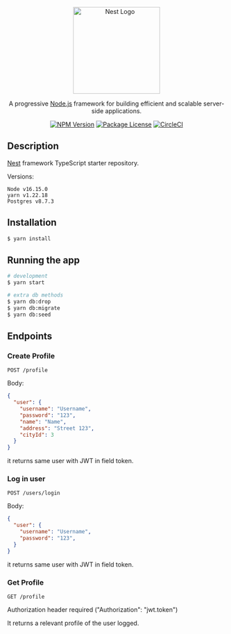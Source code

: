 <p align="center">
  <a href="http://nestjs.com/" target="blank"><img src="https://nestjs.com/img/logo-small.svg" width="200" alt="Nest Logo" /></a>
</p>

[circleci-image]: https://img.shields.io/circleci/build/github/nestjs/nest/master?token=abc123def456
[circleci-url]: https://circleci.com/gh/nestjs/nest

  <p align="center">A progressive <a href="http://nodejs.org" target="_blank">Node.js</a> framework for building efficient and scalable server-side applications.</p>
    <p align="center">
<a href="https://www.npmjs.com/~nestjscore" target="_blank"><img src="https://img.shields.io/npm/v/@nestjs/core.svg" alt="NPM Version" /></a>
<a href="https://www.npmjs.com/~nestjscore" target="_blank"><img src="https://img.shields.io/npm/l/@nestjs/core.svg" alt="Package License" /></a>
<a href="https://circleci.com/gh/nestjs/nest" target="_blank"><img src="https://img.shields.io/circleci/build/github/nestjs/nest/master" alt="CircleCI" /></a>

</p>

## Description

[Nest](https://github.com/nestjs/nest) framework TypeScript starter repository.

Versions:
```
Node v16.15.0
yarn v1.22.18
Postgres v8.7.3
```

## Installation

```bash
$ yarn install
```

## Running the app

```bash
# development
$ yarn start

# extra db methods
$ yarn db:drop
$ yarn db:migrate
$ yarn db:seed
```

## Endpoints

### Create Profile

```
POST /profile
```
Body:
```json
{
  "user": {
    "username": "Username",
    "password": "123",
    "name": "Name",
    "address": "Street 123",
    "cityId": 3
  }
}
```

it returns same user with JWT in field token.


### Log in user
```
POST /users/login
```
Body:
```json
{
  "user": {
    "username": "Username",
    "password": "123",
  }
}
```

it returns same user with JWT in field token.

### Get Profile
```
GET /profile
```

Authorization header required ("Authorization": "jwt.token")

It returns a relevant profile of the user logged.